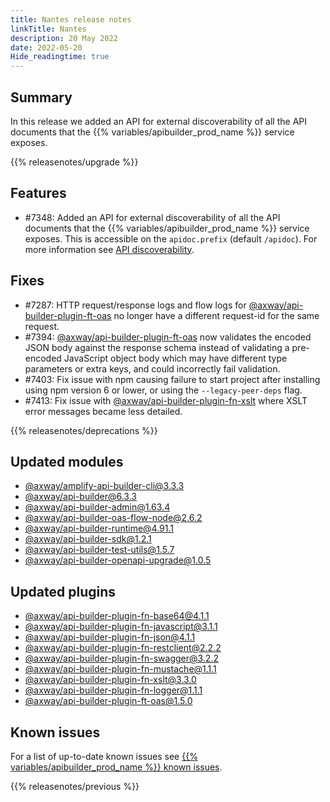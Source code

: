 ```yaml
---
title: Nantes release notes
linkTitle: Nantes
description: 20 May 2022
date: 2022-05-20
Hide_readingtime: true
---
```

## Summary
In this release we added an API for external discoverability of all the API documents that the {{% variables/apibuilder_prod_name %}} service exposes.

{{% releasenotes/upgrade %}}

<!-- ## Breaking changes -->

## Features
* #7348: Added an API for external discoverability of all the API documents that the {{% variables/apibuilder_prod_name %}} service exposes. This is accessible on the `apidoc.prefix` (default `/apidoc`). For more information see [API discoverability](/docs/best_practices/#api-discoverability).

## Fixes
* #7287: HTTP request/response logs and flow logs for [@axway/api-builder-plugin-ft-oas](https://www.npmjs.com/package/@axway/api-builder-plugin-ft-oas) no longer have a different request-id for the same request.
* #7394: [@axway/api-builder-plugin-ft-oas](https://www.npmjs.com/package/@axway/api-builder-plugin-ft-oas) now validates the encoded JSON body against the response schema instead of validating a pre-encoded JavaScript object body which may have different type parameters or extra keys, and could incorrectly fail validation.
* #7403: Fix issue with npm causing failure to start project after installing using npm version 6 or lower, or using the `--legacy-peer-deps` flag.
* #7413: Fix issue with [@axway/api-builder-plugin-fn-xslt](https://www.npmjs.com/package/@axway/api-builder-plugin-fn-xslt) where XSLT error messages became less detailed.

{{% releasenotes/deprecations %}}

## Updated modules
* [@axway/amplify-api-builder-cli@3.3.3](https://www.npmjs.com/package/@axway/amplify-api-builder-cli/v/3.3.3)
* [@axway/api-builder@6.3.3](https://www.npmjs.com/package/@axway/api-builder/v/6.3.3)
* [@axway/api-builder-admin@1.63.4](https://www.npmjs.com/package/@axway/api-builder-admin/v/1.63.4)
* [@axway/api-builder-oas-flow-node@2.6.2](https://www.npmjs.com/package/@axway/api-builder-oas-flow-node/v/2.6.2)
* [@axway/api-builder-runtime@4.91.1](https://www.npmjs.com/package/@axway/api-builder-runtime/v/4.91.1)
* [@axway/api-builder-sdk@1.2.1](https://www.npmjs.com/package/@axway/api-builder-sdk/v/1.2.1)
* [@axway/api-builder-test-utils@1.5.7](https://www.npmjs.com/package/@axway/api-builder-test-utils/v/1.5.7)
* [@axway/api-builder-openapi-upgrade@1.0.5](https://www.npmjs.com/package/@axway/api-builder-openapi-upgrade/v/1.0.5)

## Updated plugins
* [@axway/api-builder-plugin-fn-base64@4.1.1](https://www.npmjs.com/package/@axway/api-builder-plugin-fn-base64/v/4.1.1)
* [@axway/api-builder-plugin-fn-javascript@3.1.1](https://www.npmjs.com/package/@axway/api-builder-plugin-fn-javascript/v/3.1.1)
* [@axway/api-builder-plugin-fn-json@4.1.1](https://www.npmjs.com/package/@axway/api-builder-plugin-fn-json/v/4.1.1)
* [@axway/api-builder-plugin-fn-restclient@2.2.2](https://www.npmjs.com/package/@axway/api-builder-plugin-fn-restclient/v/2.2.2)
* [@axway/api-builder-plugin-fn-swagger@3.2.2](https://www.npmjs.com/package/@axway/api-builder-plugin-fn-swagger/v/3.2.2)
* [@axway/api-builder-plugin-fn-mustache@1.1.1](https://www.npmjs.com/package/@axway/api-builder-plugin-fn-mustache/v/1.1.1)
* [@axway/api-builder-plugin-fn-xslt@3.3.0](https://www.npmjs.com/package/@axway/api-builder-plugin-fn-xslt/v/3.3.0)
* [@axway/api-builder-plugin-fn-logger@1.1.1](https://www.npmjs.com/package/@axway/api-builder-plugin-fn-logger/v/1.1.1)
* [@axway/api-builder-plugin-ft-oas@1.5.0](https://www.npmjs.com/package/@axway/api-builder-plugin-ft-oas/v/1.5.0)

## Known issues
For a list of up-to-date known issues see [{{% variables/apibuilder_prod_name %}} known issues](/docs/known_issues/).

{{% releasenotes/previous %}}

